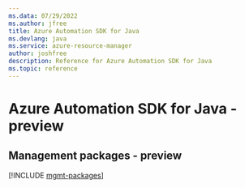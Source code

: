 ```yaml
---
ms.data: 07/29/2022
ms.author: jfree
title: Azure Automation SDK for Java
ms.devlang: java
ms.service: azure-resource-manager
author: joshfree
description: Reference for Azure Automation SDK for Java
ms.topic: reference
---
```

# Azure Automation SDK for Java - preview

## Management packages - preview
[!INCLUDE [mgmt-packages](automation-mgmt-index.md)]